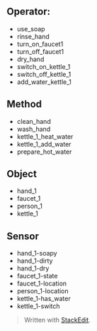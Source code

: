 

Operator:
---------

 - use_soap
 - rinse_hand
 - turn_on_faucet1
 - turn_off_faucet1
 - dry_hand
 - switch_on_kettle_1
 - switch_off_kettle_1
 - add_water_kettle_1
	 

## Method ##

 - clean_hand
 - wash_hand
 - kettle_1_heat_water
 - kettle_1_add_water
 - prepare_hot_water

Object
------

 - hand_1
 - faucet_1
 - person_1
 - kettle_1

## Sensor ##

 - hand_1-soapy
 - hand_1-dirty
 - hand_1-dry
 - faucet_1-state
 - faucet_1-location
 - person_1-location
 -  kettle_1-has_water
 - kettle_1-switch

> Written with [StackEdit](https://stackedit.io/).